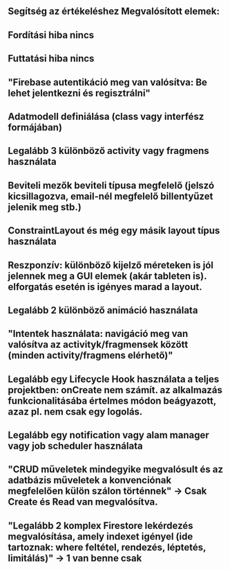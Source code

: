 Segítség az értékeléshez
Megvalósított elemek:
---------------------------------------------------------------------------------------------------------------------
Fordítási hiba nincs
---------------------------------------------------------------------------------------------------------------------
Futtatási hiba nincs
---------------------------------------------------------------------------------------------------------------------
"Firebase autentikáció meg van valósítva: 
Be lehet jelentkezni és regisztrálni"
---------------------------------------------------------------------------------------------------------------------
Adatmodell definiálása (class vagy interfész formájában)
---------------------------------------------------------------------------------------------------------------------
Legalább 3 különböző activity vagy fragmens használata
---------------------------------------------------------------------------------------------------------------------
Beviteli mezők beviteli típusa megfelelő (jelszó kicsillagozva, email-nél megfelelő billentyűzet jelenik meg stb.)
---------------------------------------------------------------------------------------------------------------------
ConstraintLayout és még egy másik layout típus használata
---------------------------------------------------------------------------------------------------------------------
Reszponzív: 
különböző kijelző méreteken is jól jelennek meg a GUI elemek (akár tableten is).
elforgatás esetén is igényes marad a layout.
---------------------------------------------------------------------------------------------------------------------
Legalább 2 különböző animáció használata
---------------------------------------------------------------------------------------------------------------------
"Intentek használata: navigáció meg van valósítva az activityk/fragmensek között
 (minden activity/fragmens elérhető)"
---------------------------------------------------------------------------------------------------------------------
Legalább egy Lifecycle Hook használata a teljes projektben:
onCreate nem számít.
az alkalmazás funkcionalitásába értelmes módon beágyazott, azaz pl. nem csak egy logolás.
---------------------------------------------------------------------------------------------------------------------
Legalább egy notification vagy alam manager vagy job scheduler használata
---------------------------------------------------------------------------------------------------------------------
"CRUD műveletek mindegyike megvalósult és az adatbázis műveletek a konvenciónak
megfelelően külön szálon történnek" -> Csak Create és Read van megvalósítva.
---------------------------------------------------------------------------------------------------------------------
"Legalább 2 komplex Firestore lekérdezés megvalósítása,
amely indexet igényel (ide tartoznak: where feltétel, rendezés, léptetés, limitálás)" -> 1 van benne csak
---------------------------------------------------------------------------------------------------------------------

